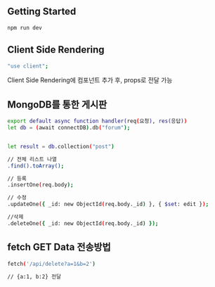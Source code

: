 ## Getting Started

```bash
npm run dev
```

## Client Side Rendering

```bash
"use client";
```

Client Side Rendering에 컴포넌트 추가 후, props로 전달 가능

## MongoDB를 통한 게시판

```bash
export default async function handler(req(요청), res(응답))
let db = (await connectDB).db("forum");


let result = db.collection("post")

// 전체 리스트 나열
.find().toArray();

// 등록
.insertOne(req.body);

// 수정
.updateOne({ _id: new ObjectId(req.body._id) }, { $set: edit });

//삭제
.deleteOne({ _id: new ObjectId(req.body._id) });

```

## fetch GET Data 전송방법

```bash
fetch('/api/delete?a=1&b=2')

// {a:1, b:2} 전달
```
